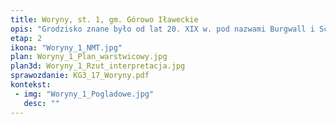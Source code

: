 ```yaml
---
title: Woryny, st. 1, gm. Górowo Iławeckie
opis: "Grodzisko znane było od lat 20. XIX w. pod nazwami Burgwall i Schlossberg. Prawdopodobnie powstało pod koniec XIII lub w XIV w. "
etap: 2
ikona: "Woryny_1_NMT.jpg"
plan: Woryny_1_Plan_warstwicowy.jpg
plan3d: Woryny_1_Rzut_interpretacja.jpg
sprawozdanie: KG3_17_Woryny.pdf
kontekst:
 - img: "Woryny_1_Pogladowe.jpg"
   desc: ""
---
```

